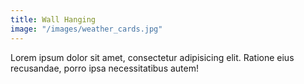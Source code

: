 ```yaml
---
title: Wall Hanging
image: "/images/weather_cards.jpg"
---
```


Lorem ipsum dolor sit amet, consectetur adipisicing elit. Ratione eius recusandae, porro ipsa necessitatibus autem!